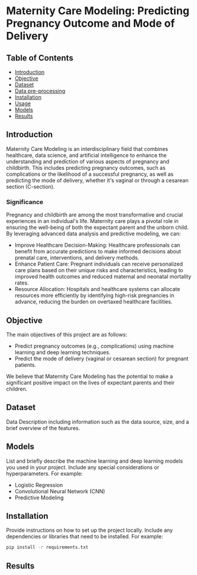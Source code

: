 # Maternity Care Modeling: Predicting Pregnancy Outcome and Mode of Delivery

## Table of Contents
- [Introduction](#introduction)
- [Objective](#objective)
- [Dataset](#dataset)
- [Data pre-processing]()
- [Installation](#installation)
- [Usage](usage)
- [Models](#models)
- [Results](results)


## Introduction

Maternity Care Modeling is an interdisciplinary field that combines healthcare, data science, and artificial intelligence to enhance the understanding and prediction of various aspects of pregnancy and childbirth. This includes predicting pregnancy outcomes, such as complications or the likelihood of a successful pregnancy, as well as predicting the mode of delivery, whether it's vaginal or through a cesarean section (C-section).

### Significance

Pregnancy and childbirth are among the most transformative and crucial experiences in an individual's life. Maternity care plays a pivotal role in ensuring the well-being of both the expectant parent and the unborn child. By leveraging advanced data analysis and predictive modeling, we can:

- Improve Healthcare Decision-Making: Healthcare professionals can benefit from accurate predictions to make informed decisions about prenatal care, interventions, and delivery methods.
- Enhance Patient Care: Pregnant individuals can receive personalized care plans based on their unique risks and characteristics, leading to improved health outcomes and reduced maternal and neonatal mortality rates.
- Resource Allocation: Hospitals and healthcare systems can allocate resources more efficiently by identifying high-risk pregnancies in advance, reducing the burden on overtaxed healthcare facilities.


## Objective

The main objectives of this project are as follows:

- Predict pregnancy outcomes (e.g., complications) using machine learning and deep learning techniques.
- Predict the mode of delivery (vaginal or cesarean section) for pregnant patients.

We believe that Maternity Care Modeling has the potential to make a significant positive impact on the lives of expectant parents and their children.


## Dataset

Data Description including information such as the data source, size, and a brief overview of the features. 

## Models

List and briefly describe the machine learning and deep learning models you used in your project. Include any special considerations or hyperparameters. For example:

- Logistic Regression
- Convolutional Neural Network (CNN)
- Predictive Modeling


## Installation

Provide instructions on how to set up the project locally. Include any dependencies or libraries that need to be installed. For example:

```bash
pip install -r requirements.txt
```

## Results

